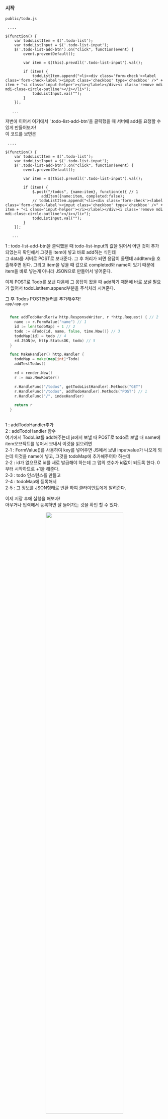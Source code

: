 ### 시작
<code>public/todo.js</code>
``` javascrpit
 ....
 
$(function() {
    var todoListItem = $('.todo-list');
    var todoListInput = $('.todo-list-input');
    $('.todo-list-add-btn').on("click", function(event) {
        event.preventDefault();

        var item = $(this).prevAll('.todo-list-input').val();

        if (item) {
            todoListItem.append("<li><div class='form-check'><label class='form-check-label'><input class='checkbox' type='checkbox' />" + item + "<i class='input-helper'></i></label></div><i class='remove mdi mdi-close-circle-outline'></i></li>");
            todoListInput.val("");
        }
    });

   ...

```
  
저번에 이어서 여기에서 '.todo-list-add-btn'을 클릭했을 때 서버에 add를 요청할 수 있게 만들어보자! <br />
이 코드를 보면은
``` javascrpit
 ....
 
$(function() {
    var todoListItem = $('.todo-list');
    var todoListInput = $('.todo-list-input');
    $('.todo-list-add-btn').on("click", function(event) {
        event.preventDefault();

        var item = $(this).prevAll('.todo-list-input').val();

        if (item) {
            $.post("/todos", {name:item}, function(e){ // 1
                addItem({name:item, completed:false); 
            // todoListItem.append("<li><div class='form-check'><label class='form-check-label'><input class='checkbox' type='checkbox' />" + item + "<i class='input-helper'></i></label></div><i class='remove mdi mdi-close-circle-outline'></i></li>");
            todoListInput.val("");
        }
    });

   ...

```

1 : todo-list-add-btn을 클릭했을 때 todo-list-input의 값을 읽어서 어떤 것이 추가 되었는지 확인해서 그것을 item에 넣고 바로 add하는 식인데 <br />
    그 data를 서버로 POST로 보내준다. 그 후 처리가 되면 응답이 올텐데 addItem을 호출해주면 된다. 그리고 item을 넣을 때 값으로 completed와 name이 있기 때문에 <br />
    item을 바로 넣는게 아니라 JSON으로 만들어서 넣어준다. <br />

이제 POST로 Todo를 보낸 다음에 그 응답이 왔을 때 add하기 때문에 바로 보낼 필요가 없어서 todoListItem.append부분을 주석처리 시켜준다. <br />

그 후 Todos POST핸들러를 추가해주자! <br />
<code>app/app.go</code>
``` Go

  func addTodoHandler(w http.ResponseWriter, r *http.Request) { // 2
    name := r.FormValue("name") // 1
    id := len(todoMap) + 1 // 2
    todo := &Todo{id, name, false, time.Now()} // 3
    todoMap[id] = todo // 4
    rd.JSON(w, http.StatusOK, todo) // 5
  }

  func MakeHandler() http.Handler {
    todoMap = make(map[int]*Todo)
    addTestTodos()

    rd = render.New()
    r := mux.NewRouter()

    r.HandleFunc("/todos", getTodoListHandler).Methods("GET")
    r.HandleFunc("/todos", addTodoHandler).Methods("POST") // 1
    r.HandleFunc("/", indexHandler)

    return r
  }
  
```

1 : addTodoHandler추가 <br />
2 : addTodoHandler 함수 <br />
    여기에서 TodoList를 add해주는데 js에서 보낼 때 POST로 todo로 보낼 때 name에 item오브젝트를 넣어서 보내서 이것을 읽으려면 <br />
2-1 : FormValue()를 사용하여 key를 넣어주면 JS에서 보낸 inputvalue가 나오게 되는데 이것을 name에 넣고, 그것을 todoMap에 추가해주어야 하는데 <Br />
2-2 : id가 없으므로 id를 새로 발급해야 하는데 그 맵의 갯수가 id값이 되도록 한다. 0부터 시작하므로 +1을 해준다. <br />
2-3 : todo 인스턴스를 만들고 <br />
2-4 : todoMap에 등록해서 <br />
2-5 : 그 정보를 JSON형태로 반환 하여 클라이언트에게 알려준다. <br />

이제 저장 후에 실행을 해보자! <br />
아무거나 입력해서 등록하면 잘 들어가는 것을 확인 할 수 있다. <br />

<p align = "center"> <img src = "https://user-images.githubusercontent.com/33046341/94095122-0276ae00-fe5c-11ea-9243-bf432ec27ce8.png" width = 70%> </img></p> 

다시 소스로 돌아와서 
<code>public/todo.js</code>
``` javascrpit
 ....
    
    var item = $(this).prevAll('.todo-list-input').val();
    
        if (item) {
            $.post("/todos", {name:item}, function(e){
                addItem({name:item, completed:false); 
            // todoListItem.append("<li><div class='form-check'><label class='form-check-label'><input class='checkbox' type='checkbox' />" + item + "<i class='input-helper'></i></label></div><i class='remove mdi mdi-close-circle-outline'></i></li>");
            todoListInput.val("");
        }
    });

   ...

```
이 곳을 보면 post로 todos를 보내는데 응답을 받은 상태에서 서버가 보내준 응답이 e에 들어있는데 이것을 사용하지 않고 <br />
기존에 있던 item변수에서 가져오는데 이렇게 하면 서버에서 보내준 id값을 읽어 올 수 없기 때문에 서버의 data를 그대로 사용 할 수 있도록 수정 하는데 <br />
서버가 JSON object로 반환해주기 때문에 그 값을 그대로 사용 할 수 있다.  <br />

``` javascrpit
 ....
    
    var item = $(this).prevAll('.todo-list-input').val();
    
        if (item) {
            $.post("/todos", {name:item}, additem); 
            // todoListItem.append("<li><div class='form-check'><label class='form-check-label'><input class='checkbox' type='checkbox' />" + item + "<i class='input-helper'></i></label></div><i class='remove mdi mdi-close-circle-outline'></i></li>");
            todoListInput.val("");
        }
    });
    
     var addItem = function(item) {
        if (item.completed) {
            todoListItem.append("<li class='completed'"+ " id='" + item.id + "'><div class='form-check'><label class='form-check-label'><input class='checkbox' type='checkbox' checked='checked' />" + item.name + "<i class='input-helper'></i></label></div><i class='remove mdi mdi-close-circle-outline'></i></li>");
        } else {
            todoListItem.append("<li "+ " id='" + item.id + "'><div class='form-check'><label class='form-check-label'><input class='checkbox' type='checkbox' />" + item.name + "<i class='input-helper'></i></label></div><i class='remove mdi mdi-close-circle-outline'></i></li>");
        }
    };

   ...

```

그래서 그냥 additem을 추가해주면 서버 응답이 될 때 이 함수가 호출이 되고, addItem함수에 item값에 서버의 응답값이 들어오게 되서 item에 해당하는 값을 사용할 수 있게 된다. <br />
그리고 todoListItem.append부분에  id='" + item.id + "'를 넣어서 서버가 보내준 id를 추가해준다. <br />
이렇게 하면 나중에 remove할 때 id값을 사용할 수 있게 된다.  <br />

이제 다시 실행 시켜서 값을 추가 시켜준 뒤 개발자 도구에 'Elements'로 들어가서 코드를 확인해보면 각 항목에 id값이 추가 되었다는 것을 확인 할 수 있다. <br />
<p align = "center"> <img src = "https://user-images.githubusercontent.com/33046341/94095852-8c734680-fe5d-11ea-8945-791ed9cebdcc.png" width = 70%> </img></p> 

지금까지 add버튼을 클릭했을 때 그 항목을 읽어서 서버로 todos Post로 보내서 응답이 오면 additem함수를 호출해서 additem함수에서 그 서버가 알려준 항목을 추가할 수 있게 했다. <br />

이제 Delete할 수 있게 만들어 보자! 서버로 요청을 날린다음에 요청이 처리된 다음에 지울 수 있게 만들어본다.<br />
<code>public/todo.js</code>
``` javascript

  todoListItem.on('click', '.remove', function() { // 1
          // url: todos/id method: DELETE
          var id = $(this).closest("li").attr('id');  // 1
          var $self = $(this); // 4
          $.ajax({ // 2
              url: "todos/" + id,
              type: "DELETE",
              success: function() {
                      $self.parent().remove(); // 3
                  }
              }
          })
          //$(this).parent().remove();
  });
  
```

1 : delete가 클릭 되었을 때 todos/id URL로 메소드는 DELETE로 보낼 것이다.
    그러기위해서는 id를 알아야하는데, todolist item의 remove 항목이 클릭되면 function()이 출력되는데

1-1 : 이 때 ($this)는 remove버튼이 된다. 그래서 this에서 가장 가까운 li항목을 찾아와서 그것의 Attribute id를 가져오면 remove될 항목의 id값을 알 수 있다. <br />
1-2 : ajax request object 생성. <br />
1-3 : 성공했을 때 이벤트. <code>//$(this).parent().remove();</code> 값을 넣어주는데, this가 바뀔 수 있기 때문에 <br />
1-4 : self라는 변수를 만들어 this를 저장해준다. <br />
      그 이유는 success: function(data) 불릴 때 this가 되어버리기 때문에 바깥쪽의 this와 다르기 때문에 바깥쪽의 this를 저장해서 사용한다. <br />

이제 저장 후에 제대로 동작하는지 확인해보자! <br />

<p align = "center"> <img src = "https://user-images.githubusercontent.com/33046341/94097413-6cde1d00-fe61-11ea-8f29-1666c87532d5.png" width = 70%> </img></p> 

404 에러가 뜨면서 todos/7이 온 것을 확인 할 수 있다. <br />

제대로 동작하므로 delete핸들러를 만들어주자! <br />

<code>app/app.go</code>
``` Go
  
  type Success struct { // 3
    Success bool `json:"success"`
  }
  
  func removeTodoHandler(w http.ResponseWriter, r *http.Request) { // 2
    vars := mux.Vars(r) // 1
    id, _ := strconv.Atoi(vars["id"]) // 2
    if _, ok := todoMap[id]; ok { // 3
      delete(todoMap, id) // 4
      rd.JSON(w, http.StatusOK, Success{true}) // 5
    } else {
      rd.JSON(w, http.StatusOK, Success{false}) // 6
    }
  }
  
  func MakeHandler() http.Handler {
    todoMap = make(map[int]*Todo)
    addTestTodos()

    rd = render.New()
    r := mux.NewRouter()

    r.HandleFunc("/todos", getTodoListHandler).Methods("GET")
    r.HandleFunc("/todos", addTodoHandler).Methods("POST")
    r.HandleFunc("/todos/{id:[0-9]+}", removeTodoHandler).Methods("DELETE") // 1
    r.HandleFunc("/", indexHandler)

    return r
  }

```

1 : removeHandler 추가. <br />

2 : removeTodoHandler 함수.  <br />
2-1 : id값을 가져오기 위해 사용. <br />
2-2 : vars의 id값을 문자열을 숫자로 바꾸어준다. <br />
2-3 : Map에 id값에 해당하는 data가 있는지 확인한다. <br />
2-4 : 있으면 지워주고, <br />
2-5, 2-6 : 그 후 응답 결과를 return을 해준다. <br />

3 : 응답 결과를 알려주기 위한 struct <br />

이 후 서버를 재실행 했을 때 정상적으로 삭제되는 것을 알 수 있다. <br />
<p align = "center"> <img src = "https://user-images.githubusercontent.com/33046341/94097935-76b45000-fe62-11ea-8bd6-aabe6b86894c.png" width = 70%> </img></p> 
<p align = "center"> <img src = "https://user-images.githubusercontent.com/33046341/94097943-7caa3100-fe62-11ea-8d48-2e89161c8f91.png" width = 70%> </img></p> 

이제 DELETE했을 때 성공여부에 따라서 data가 success일 때만 지워 줄 수 있도록 코드를 수정해주자. <br />
<code>public/todo.js</code>
``` javascript

  todoListItem.on('click', '.remove', function() {
          // url: todos/id method: DELETE
          var id = $(this).closest("li").attr('id'); 
          var $self = $(this);
          $.ajax({
              url: "todos/" + id,
              type: "DELETE",
              success: function() {
                  if (data.success) { // 추가.
                      $self.parent().remove(); 
                  }
              }
          })
          //$(this).parent().remove();
  });
  
```

이제 지우는 것은 끝이났고, 마지막으로 Complete toggle처리해주는 것을 하자! <br />
이 부분은 여기에 있는데 이 부분을 수정해주자. <br />
<code>public/todo.js</code>
``` javascript

  todoListItem.on('change', '.checkbox', function() {
      if ($(this).attr('checked')) {
          $(this).removeAttr('checked');
      } else {
          $(this).attr('checked', 'checked');
      }

      $(this).closest("li").toggleClass('completed');
  });
    
```

<code>public/todo.js</code>
``` javascript
   
  todoListItem.on('change', '.checkbox', function() {
    var id = $(this).closest("li").attr('id'); // 2
    var $self = $(this); // 3
    var complete = true; // 6
    if ($(this).attr('checked')) { // 5
      complete = false;
    }
    
    $.get("complete-todo/"+id+"?complete="+complete, function(data){ // 1
       if ($self.attr('checked')) {
          $self.removeAttr('checked');
        } else {
          $self.attr('checked', 'checked');
        }

        $self.closest("li").toggleClass('completed');
    });
    
```

1 : 서버로 요청하게 수정해준다. <br />
    어떤 id를 complete 시켜줄 것인지 알려주기 위해 id를 받아와야하는데 <br />
2 ~ 3 : 방금 delete 부분 수정했을 때 코드를 그대로 가져온다. <br />
1 : 그렇게 되면 change가 클릭한 항목들이 나오게 될텐데, 그게 온 다음에 complete-todo/에 id를 붙인 URL에 요청을 해주게 되고, <br />
4 : 그 뒤 응답이 오면 아래의 코드가 실행 되도록 해준다. <br />

5 : toggle되는 것을 알려주어야 하기 때문에 사용되는 if문 (checked인지 아닌지) <br />
6 : checked인 상태는 change가 온 상태이므로 완료상태에서 완료 상태가 아닌 과정을 만드는 것이므로 기본값을 true로 바꾸어준다. <br />
    
재실행해서 정상적으로 값이 들어오는지 확인해보자! <br />
체크되어있는 상태에서 체크를 해제하면 아래와 같은 오류창이 뜨는 것을 확인 할 수 있는데 정상적인 URL을 호출하는 것을 확인 할 수 있다. <br />
<p align = "center"> <img src = "https://user-images.githubusercontent.com/33046341/94099697-86359800-fe66-11ea-979e-3f4ab716d68e.png" width = 70%> </img></p> 

이제 이것을 요청하는 핸들러를 만들어보자! <br />
<code>app/app.go</code>
``` Go

  func completeTodoHandler(w http.ResponseWriter, r *http.Request) { // 2
    vars := mux.Vars(r) // 1
    id, _ := strconv.Atoi(vars["id"]) // 2
    complete := r.FormValue("complete") == "true" // 3
    if todo, ok := todoMap[id]; ok { // 4
      todo.Completed = complete
      rd.JSON(w, http.StatusOK, Success{true})
    } else {
      rd.JSON(w, http.StatusOK, Success{false})
    }
  }

  func MakeHandler() http.Handler {
    todoMap = make(map[int]*Todo)
    addTestTodos()

    rd = render.New()
    r := mux.NewRouter()

    r.HandleFunc("/todos", getTodoListHandler).Methods("GET")
    r.HandleFunc("/todos", addTodoHandler).Methods("POST")
    r.HandleFunc("/todos/{id:[0-9]+}", removeTodoHandler).Methods("DELETE")
    r.HandleFunc("/complete-todo/{id:[0-9]+}", completeTodoHandler).Methods("GET") // 1
    r.HandleFunc("/", indexHandler)

    return r
  }
  
1 : complte핸들러 추가 <br />
2 : completeTodoHandler 함수 <br />
2-1 ~ 2-2 : remove코드를 가져온다. <br />
2-3 : complete여부는 FormValue에 들어있는데 true,false로 값이 온다. <br />
2-4 : 그 값이 map에 있는지 확인 후 , 있는경우 값을 가져와서 complete의 값을 변경시켜주고, todo값을 반환시켜준다. <br />
      없는 경우 Success{false}로 반환해준다. 이 부분은 remove부분과 비슷하다. <br />
      
다시 <code>public/todo.js</code>로 돌아와서

``` javascript
   
  todoListItem.on('change', '.checkbox', function() {
    var id = $(this).closest("li").attr('id'); 
    var $self = $(this); 
    var complete = true; 
    if ($(this).attr('checked')) {
      complete = false;
    }
    
    $.get("complete-todo/"+id+"?complete="+complete, function(data){
       if (complete) { // 1
            $self.attr('checked', 'checked');
        } else {
            $self.removeAttr('checked');
        }

        $self.closest("li").toggleClass('completed');
    })
  });
    
```
1 : complete완료를 요청하는 경우에 check를 넣어주고, 완료 해제를 하는 경우엔 check를 remove를 할 수 있게 바꾸어준다. <br />

그 후 재실행을 해보면 체크, 체크 해제가 정상적으로 동작하는 것을 확인할 수 있다. <br />
<p align = "center"> <img src = "https://user-images.githubusercontent.com/33046341/94100483-c39b2500-fe68-11ea-863f-bde1102cb399.png" width = 70%> </img></p> 

<p align = "center"> <img src = "https://user-images.githubusercontent.com/33046341/94100493-cac23300-fe68-11ea-96e2-afcc358e8d13.png" width = 70%> </img></p> 

<p align = "center"> <img src = "https://user-images.githubusercontent.com/33046341/94100559-ed544c00-fe68-11ea-8729-83c76357586b.png" width = 70%> </img></p> 
